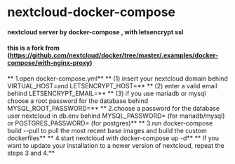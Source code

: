 # nextcloud-docker-compose
#### nextcloud server by docker-compose , with letsencrypt ssl
#### this is a fork from (https://github.com/nextcloud/docker/tree/master/.examples/docker-compose/with-nginx-proxy)


** 1.open docker-compose.yml**
**   (1)  insert your nextcloud domain behind VIRTUAL_HOST=and LETSENCRYPT_HOST=**
**   (2)  enter a valid email behind LETSENCRYPT_EMAIL=**
**   (3)  if you use mariadb or mysql choose a root password for the database behind MYSQL_ROOT_PASSWORD=**
** 2.choose a password for the database user nextcloud in db.env behind MYSQL_PASSWORD= (for mariadb/mysql) or POSTGRES_PASSWORD= (for postgres)**
** 3.run docker-compose build --pull to pull the most recent base images and build the custom dockerfiles**
** 4.start nextcloud with docker-compose up -d**
** If you want to update your installation to a newer version of nextcloud, repeat the steps 3 and 4.**
